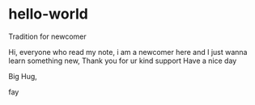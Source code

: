 # hello-world
Tradition for newcomer

Hi, everyone who read my note,
i am a newcomer here and I just wanna learn something new,
Thank you for ur kind support
Have a nice day

Big Hug,

fay
